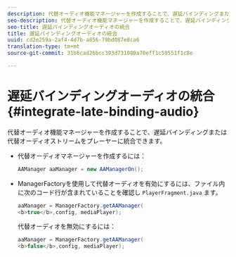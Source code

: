 ```yaml
---
description: 代替オーディオ機能マネージャーを作成することで、遅延バインディングまたは代替オーディオストリームをプレーヤーに統合できます。
seo-description: 代替オーディオ機能マネージャーを作成することで、遅延バインディングまたは代替オーディオストリームをプレーヤーに統合できます。
seo-title: 遅延バインディングオーディオの統合
title: 遅延バインディングオーディオの統合
uuid: cd2e259a-2af4-4d7b-a856-79bd087e8ca6
translation-type: tm+mt
source-git-commit: 31b6cad26bcc393d731080a70eff1c59551f1c8e

---
```



# 遅延バインディングオーディオの統合 {#integrate-late-binding-audio}

代替オーディオ機能マネージャーを作成することで、遅延バインディングまたは代替オーディオストリームをプレーヤーに統合できます。

* 代替オーディオマネージャーを作成するには：

   ```java
   AAManager aaManager = new AAManagerOn(); 
   ```

* ManagerFactoryを使用して代替オーディオを有効にするには、ファイル内に次のコード行が含まれていることを確認し `PlayerFragment.java` ます。

   ```java
   aaManager = ManagerFactory.getAAManager( 
   <b>true</b>,config, mediaPlayer);
   ```

   代替オーディオを無効にするには：

   ```java
   aaManager = ManagerFactory.getAAManager( 
   <b>false</b>,config, mediaPlayer);
   ```

